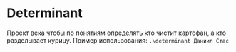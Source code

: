 # Determinant
Проект века чтобы по понятиям определять кто чистит картофан, а кто разделывает курицу.
    Пример использования: `.\determinant Даниил Стас`
